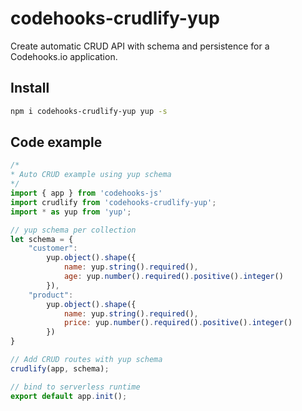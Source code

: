 # codehooks-crudlify-yup
Create automatic CRUD API with schema and persistence for a Codehooks.io application.

## Install
```bash
npm i codehooks-crudlify-yup yup -s
```

## Code example
```js
/*
* Auto CRUD example using yup schema
*/
import { app } from 'codehooks-js'
import crudlify from 'codehooks-crudlify-yup';
import * as yup from 'yup';

// yup schema per collection
let schema = {
    "customer":
        yup.object().shape({
            name: yup.string().required(),
            age: yup.number().required().positive().integer()
        }),
    "product":
        yup.object().shape({
            name: yup.string().required(),
            price: yup.number().required().positive().integer()
        })
}

// Add CRUD routes with yup schema
crudlify(app, schema);

// bind to serverless runtime
export default app.init();

```
